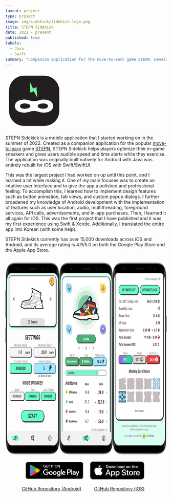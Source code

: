 ```yaml
---
layout: project
type: project
image: img/sidekick/sidekick-logo.png
title: STEPN Sidekick
date: 2022 - present
published: true
labels:
  - Java
  - Swift
summary: "Companion application for the move-to-earn game STEPN. Developed natively for both Android and iOS."
---
```


<img width="160px" class="rounded float-end" vspace="10px" hspace="10px" src="../img/sidekick/curvy-logo.png" alt="STEPN Sidekick Logo">

STEPN Sidekick is a mobile application that I started working on in the summer of 2022. Created as a companion application for the popular <a href="https://time.com/6207679/move-to-earn-apps-crypto-fitness/" target="_blank">move-to-earn</a> game <a href="https://stepn.com" target="_blank">STEPN</a>, STEPN Sidekick helps players optimize their in-game sneakers and gives users audible speed and time alerts while they exercise. The application was originally built natively for Android with Java was entirely rebuilt for iOS with Swift/SwiftUI.

This was the largest project I had worked on up until this point, and I learned a lot while making it. One of my main focuses was to create an intuitive user interface and to give the app a polished and professional feeling. To accomplish this, I learned how to implement design features such as button animation, tab views, and custom popup dialogs. I further broadened my knowledge of Android development with the implementation of features such as user location, audio, multithreading, foreground services, API calls, advertisements, and in-app purchases. Then, I learned it all again for iOS. This was the first project that I have published and it was my first experience using Swift & Xcode. Additionally, I translated the entire app into Korean (with some help).

STEPN Sidekick currently has over 15,000 downloads across iOS and Android, and its average rating is 4.9/5.0 on both the Google Play Store and the Apple App Store.
<br><br>

<p style="text-align:center;">
  <img height="600px" src="../img/sidekick/sidekick-screenshot.png" alt="STEPN Sidekick Screenshots">
</p>

<p style="text-align:center;">
  <a href="https://play.google.com/store/apps/details?id=stepn.sidekick.stepnsidekick" target="_blank">
    <img height="64px" src="../img/sidekick/google-play-badge.png" alt="Google Play Link" /></a>
  <a href="https://apps.apple.com/app/stepn-sidekick/id1643388378?platform=iphone" target="_blank">
    <img height="64px" src="../img/sidekick/app-store-badge.png" alt="App Store Link" /></a>
</p>

<p style="text-align:center;">
  <a href="https://github.com/robertgodfrey/STEPN-Sidekick" target="_blank">GitHub Repository (Android)</a>
  &emsp; &emsp;
  <a href="https://github.com/robertgodfrey/STEPN-Sidekick-iOS" target="_blank">GitHub Repository (iOS)</a> &emsp;
</p>
